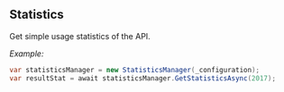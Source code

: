 ## Statistics

Get simple usage statistics of the API.

_Example:_

```cs
var statisticsManager = new StatisticsManager(_configuration);
var resultStat = await statisticsManager.GetStatisticsAsync(2017);
```